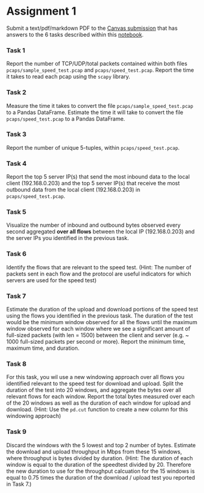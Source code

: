 # Assignment 1

Submit a text/pdf/markdown PDF to the [Canvas submission](https://ucsb.instructure.com/courses/15801/assignments/174698) that has answers to the 6 tasks described within this [notebook](./exploratory_data_analysis.ipynb).

### Task 1
Report the number of TCP/UDP/total packets contained within both files `pcaps/sample_speed_test.pcap` and `pcaps/speed_test.pcap`. Report the time it takes to read each pcap using the `scapy` library. 

### Task 2
Measure the time it takes to convert the file `pcaps/sample_speed_test.pcap` to a Pandas DataFrame. Estimate the time it will take to convert the file `pcaps/speed_test.pcap` to a Pandas DataFrame.

### Task 3
Report the number of unique 5-tuples, within `pcaps/speed_test.pcap`. 

### Task 4
Report the top 5 server IP(s) that send the most inbound data to the local client (192.168.0.203) and the top 5 server IP(s) that receive the most outbound data from the local client (192.168.0.203) in `pcaps/speed_test.pcap`.

### Task 5
Visualize the number of inbound and outbound bytes observed every second aggregated **over all flows** between the local IP (192.168.0.203) and the server IPs you identified in the previous task. 

### Task 6
Identify the flows that are relevant to the speed test. (Hint: The number of packets sent in each flow and the protocol are useful indicators for which servers are used for the speed test)

### Task 7
Estimate the duration of the upload and download portions of the speed test using the flows you identified in the previous task. The duration of the test would be the minimum window observed for all the flows until the maximum window observed for each window where we see a significant amount of full-sized packets (with len = 1500) between the client and server (e.g. ~ 1000 full-sized packets per second or more). Report the minimum time, maximum time, and duration.

### Task 8
For this task, you wil use a new windowing approach over all flows you identified relevant to the speed test for download and upload. Split the duration of the test into 20 windows, and aggregate the bytes over all relevant flows for each window. Report the total bytes measured over each of the 20 windows as well as the duration of each window for upload and download. (Hint: Use the `pd.cut` function to create a new column for this windowing approach)

### Task 9
Discard the windows with the 5 lowest and top 2 number of bytes. Estimate the download and upload throughput in Mbps from these 15 windows, where throughput is bytes divided by duration. (Hint: The duration of each window is equal to the duration of the speedtest divided by 20. Therefore the new duration to use for the throughput calcuation for the 15 windows is equal to 0.75 times the duration of the download / upload test you reported in Task 7.)

